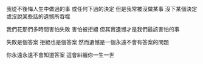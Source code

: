 我從不後悔人生中做過的事
或任何下過的決定
但是我常被沒做某事
沒下某個決定
或沒說某些話的遺憾所吞噬

我們花那們多時間害怕失敗
害怕被拒絕
但其實遺憾才是我們最該害怕的事

失敗是個答案
拒絕也是個答案
然而遺憾是一個永遠不會有答案的問題

你永遠永遠不會知道答案
這會糾纏你一生一世

